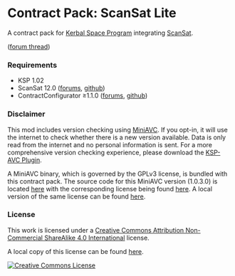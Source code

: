 # Contract Pack: ScanSat Lite

A contract pack for [Kerbal Space Program][ksp] integrating [ScanSat][scansat].

([forum thread][forums])

[forums]:  http://forum.kerbalspaceprogram.com/threads/120127-1-0-2-Contract-Pack-ScanSat-Lite-1-1-%2818-05-15%29
[ksp]:     http://kerbalspaceprogram.com
[scansat]: http://forum.kerbalspaceprogram.com/threads/80369

### Requirements

- KSP 1.02
- ScanSat 12.0 ([forums][scansat], [github](https://github.com/S-C-A-N/SCANsat/releases))
- ContractConfigurator ≥1.1.0 ([forums][cc], [github](https://github.com/jrossignol/ContractConfigurator/releases))

[cc]:  http://forum.kerbalspaceprogram.com/threads/101604

### Disclaimer

This mod includes version checking using [MiniAVC](http://forum.kerbalspaceprogram.com/threads/79745).
If you opt-in, it will use the internet to check whether there is a new version available.
Data is only read from the internet and no personal information is sent.
For a more comprehensive version checking experience, please download the [KSP-AVC Plugin](http://forum.kerbalspaceprogram.com/threads/79745).

A MiniAVC binary, which is governed by the GPLv3 license, is bundled with this contract pack.
The source code for this MiniAVC version (1.0.3.0) is located [here][miniavc] with the corresponding license being found [here][miniavc-license].
A local version of the same license can be found [here][miniavc-local].

[miniavc]:         https://github.com/CYBUTEK/KSPAddonVersionChecker/tree/9d349c17001fda79c4ff86c58691ac54a338a160
[miniavc-license]: https://github.com/CYBUTEK/KSPAddonVersionChecker/blob/9d349c17001fda79c4ff86c58691ac54a338a160/Documents/MiniAVC/LICENSE.txt
[miniavc-local]:   LICENSE_MiniAVC.txt

### License

This work is licensed under a [Creative Commons Attribution Non-Commercial ShareAlike 4.0 International][license] license.

A local copy of this license can be found [here][local-license].

[![Creative Commons License][license-image]][license]

[license]:        http://creativecommons.org/licenses/by-nc-sa/4.0/
[local-license]:  LICENSE.txt
[license-image]:  http://i.creativecommons.org/l/by-nc-sa/4.0/88x31.png
